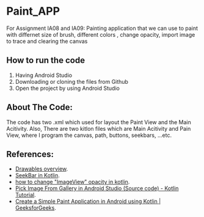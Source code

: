 # Paint_APP
For Assignment IA08 and IA09: Painting application that we can use to paint with differnet size of brush, different colors , change opacity, import image to trace and clearing the canvas

## How to run the code
1. Having Android Studio
2. Downloading or cloning the files from Github
3. Open the project by using Android Studio

## About The Code:
The code has two .xml which used for layout the Paint View and the Main Acitivity. Also, There are two kitlon files which are Main Acitivity and Pain View, where I program the canvas, path, buttons, seekbars, ...etc.

## References:
- [Drawables overview]( https://developer.android.com/develop/ui/views/graphics/drawables).
- [SeekBar in Kotlin]( https://www.geeksforgeeks.org/seekbar-in-kotlin/).
- [how to change "ImageView" opacity in kotlin](https://stackoverflow.com/questions/56346747/how-to-change-imageview-opacity-in-kotlin).
- [Pick Image From Gallery in Android Studio (Source code) - Kotlin Tutorial](https://www.youtube.com/watch?v=0HIT3uhJ6UY&t=278s).
- [Create a Simple Paint Application in Android using Kotlin | GeeksforGeeks](https://www.youtube.com/watch?v=8mjv_iDSLcw).
